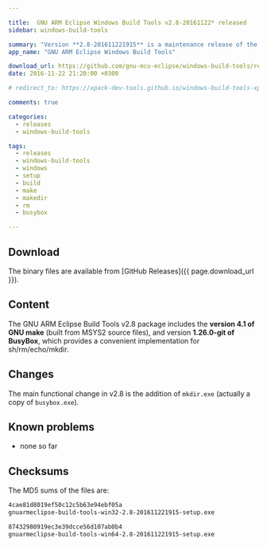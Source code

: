```yaml
---

title:  GNU ARM Eclipse Windows Build Tools v2.8-20161122* released
sidebar: windows-build-tools

summary: "Version **2.8-201611221915** is a maintenance release of the GNU ARM Eclipse Windows Build Tools."
app_name: "GNU ARM Eclipse Windows Build Tools"

download_url: https://github.com/gnu-mcu-eclipse/windows-build-tools/releases/tag/v2.8/
date: 2016-11-22 21:20:00 +0300

# redirect_to: https://xpack-dev-tools.github.io/windows-build-tools-xpack/blog/2016/11/22/windows-build-tools-v2-8-20161122-released/

comments: true

categories:
  - releases
  - windows-build-tools

tags:
  - releases
  - windows-build-tools
  - windows
  - setup
  - build
  - make
  - makedir
  - rm
  - busybox

---
```


## Download

The binary files are available from [GitHub Releases]({{ page.download_url }}).

## Content

The GNU ARM Eclipse Build Tools v2.8 package includes the **version 4.1 of GNU make** (built from MSYS2 source files), and version **1.26.0-git of BusyBox**, which provides a convenient implementation for sh/rm/echo/mkdir.

## Changes

The main functional change in v2.8 is the addition of `mkdir.exe` (actually a copy of `busybox.exe`).

## Known problems

* none so far

## Checksums

The MD5 sums of the files are:

```txt
4cae81d8019ef50c12c5b63e94ebf05a
gnuarmeclipse-build-tools-win32-2.8-201611221915-setup.exe

87432980919ec3e39dcce56d107ab0b4
gnuarmeclipse-build-tools-win64-2.8-201611221915-setup.exe
```
